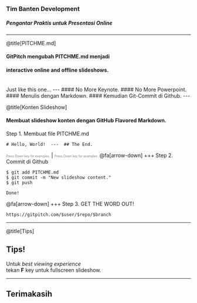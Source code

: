 ### Tim Banten Development

##### Pengantar Praktis untuk Presentasi Online

---
@title[PITCHME.md]

#### GitPitch mengubah <span class="gold">PITCHME.md</span> menjadi
#### interactive online and offline slideshows.
<br>
<span class="aside">Just like this one...</span>
---
#### No More <span class="gray">Keynote</span>.
#### No More <span class="gray">Powerpoint</span>.
<br>
#### Menulis dengan <span class="gold">Markdown</span>.
#### Kemudian  <span class="gold">Git-Commit di Github</span>.
---

@title[Konten Slideshow]

#### Membuat slideshow konten dengan GitHub Flavored Markdown.
Step 1. Membuat file PITCHME.md
```
# Hello, World!  ---  ## The End.
```
<span style="font-size:0.6em; color:gray">Press Down key for examples.</span> | <span style="font-size:0.6em; color:gray">Press Down key for examples.</span>
@fa[arrow-down]
+++
Step 2. Commit di Github
```shell
$ git add PITCHME.md
$ git commit -m "New slideshow content."
$ git push

Done!
```
@fa[arrow-down]
+++
Step 3. GET THE WORD OUT!
```
https://gitpitch.com/$user/$repo/$branch
```
---
@title[Tips]
## Tips!
Untuk *best viewing experience*   
tekan **F** key untuk fullscreen slideshow.

---
## Terimakasih



